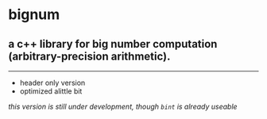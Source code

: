 # bignum

## a c++ library for big number computation (arbitrary-precision arithmetic).

------------------------------------------------------------------

- header only version
- optimized alittle bit

_this version is still under development, though ```bint``` is already useable_
